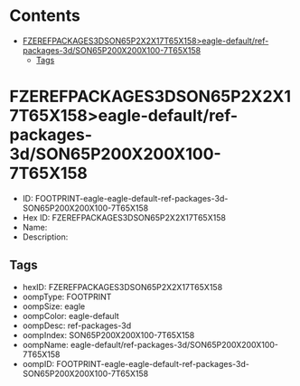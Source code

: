 



Contents
========

* [FZEREFPACKAGES3DSON65P2X2X17T65X158>eagle-default/ref-packages-3d/SON65P200X200X100-7T65X158](#fzerefpackages3dson65p2x2x17t65x158eagle-defaultref-packages-3dson65p200x200x100-7t65x158)
	* [Tags](#tags)

# FZEREFPACKAGES3DSON65P2X2X17T65X158>eagle-default/ref-packages-3d/SON65P200X200X100-7T65X158

- ID: FOOTPRINT-eagle-eagle-default-ref-packages-3d-SON65P200X200X100-7T65X158
- Hex ID: FZEREFPACKAGES3DSON65P2X2X17T65X158
- Name: 
- Description: 

## Tags

- hexID: FZEREFPACKAGES3DSON65P2X2X17T65X158
- oompType: FOOTPRINT
- oompSize: eagle
- oompColor: eagle-default
- oompDesc: ref-packages-3d
- oompIndex: SON65P200X200X100-7T65X158
- oompName: eagle-default/ref-packages-3d/SON65P200X200X100-7T65X158
- oompID: FOOTPRINT-eagle-eagle-default-ref-packages-3d-SON65P200X200X100-7T65X158
